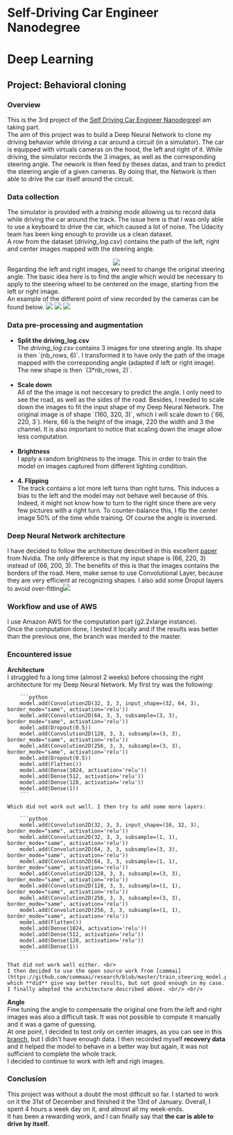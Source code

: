 # Self-Driving Car Engineer Nanodegree
# Deep Learning
## Project: Behavioral cloning

### Overview
This is the 3rd project of the <a href="https://www.udacity.com/course/self-driving-car-engineer-nanodegree--nd013">Self Driving Car Engineer Nanodegree</a>I am taking part. <br>
The aim of this project was to build a Deep Neural Network to clone my driving behavior while driving a car around a circuit (in a simulator). The car is equipped with virtuals cameras on the hood, the left and right of it. While driving, the simulator records the 3 images, as well as the corresponding steering angle. The nework is then feed by theses datas, and train to predict the steering angle of a given cameras. 
By doing that, the Network is then able to drive the car itself around the circuit. 

### Data collection
The simulator is provided with a <i>training mode</i> allowing us to record data while driving the car around the track. The issue here is that I was only able to use a keyboard to drive the car, which caused a lot of noise. The Udacity team has been king enough to provide us a clean dataset. <br/>
A row from the dataset (<i>driving_log.csv</i>) contains the path of the left, right and center images mapped with the steering angle.<br/>
<center><img src="readme_imgs/driving_log.png"></center>
Regarding the left and right images, we need to change the original steering angle. The basic idea here is to find the angle which would be necessary to apply to the steering wheel to be centered on the image, starting from the left or right image. <br>
An example of the different point of view recorded by the cameras can be found below.
<img src="readme_imgs/left_pov.jpg"> <img src="readme_imgs/center_pov.jpg"> <img src="readme_imgs/right_pov.jpg">

### Data pre-processing and augmentation
<ul>
	<li><b>Split the driving_log.csv</b></li> 
	The <i>driving_log.csv</i> contains 3 images for one steering angle. Its shape is then `(nb_rows, 6)`. I transformed it to have only the path of the image mapped with the corresponding angle (adapted if left or right image). The new shape is then `(3*nb_rows, 2)`. <br/> <br/>
	<li><b>Scale down</b></li> 
	All of the the image is not neccesary to predict the angle. I only need to see the road, as well as the sides of the road. Besides, I needed to scale down the images to fit the input shape of my Deep Neural Network. The original image is of shape `(160, 320, 3)`, which I will scale down to (`66, 220, 3`). Here, 66 is the height of the image, 220 the width and 3 the channel. 
	It is also important to notice that scaling down the image allow less computation. <br/> <br/>
	<li><b>Brightness</b></li> 
	I apply a random brightness to the image. This in order to train the model on images captured from different lighting condition.<br/> <br/>
	<li><b>4. Flipping</b></li> 
	The track contains a lot more left turns than right turns. This induces a bias to the left and the model may not behave well because of this. Indeed, it might not know how to turn to the right since there are very few pictures with a right turn. To counter-balance this, I flip the center image 50% of the time while training. Of course the angle is inversed. 
</ul>


### Deep Neural Network architecture
I have decided to follow the architecture described in this excellent [paper](https://arxiv.org/pdf/1604.07316v1.pdf) from Nvidia. The only difference is that my input shape is (66, 220, 3) instead of (66, 200, 3). The benefits of this is that the images contains the borders of the road. 
Here, make sense to use Convolutional Layer, because they are very efficient at recognizing shapes. I also add some Droput layers to avoid over-fitting<img src="readme_imgs/network.png">


### Workflow and use of AWS
I use Amazon AWS for the computation part (g2.2xlarge instance). <br>
Once the computation done, I tested it locally and if the results was better than the previous one, the branch was merded to the master. 

### Encountered issue
<b>Architecture</b> <br>
	I struggled fo a long time (almost 2 weeks) before choosing the right architecture for my Deep Neural Network.
	My first try was the following: 

        ```python
        model.add(Convolution2D(32, 3, 3, input_shape=(32, 64, 3), border_mode="same", activation='relu'))
        model.add(Convolution2D(64, 3, 3, subsample=(3, 3), border_mode="same", activation='relu'))
        model.add(Dropout(0.5))
        model.add(Convolution2D(128, 3, 3, subsample=(3, 3), border_mode="same", activation='relu'))
        model.add(Convolution2D(256, 3, 3, subsample=(3, 3), border_mode="same", activation='relu'))
        model.add(Dropout(0.5))
        model.add(Flatten())
        model.add(Dense(1024, activation='relu'))
        model.add(Dense(512, activation='relu'))
        model.add(Dense(128, activation='relu'))
        model.add(Dense(1))
        ```
	
	Which did not work out well. I then try to add some more layers: 
	
		```python
		model.add(Convolution2D(32, 3, 3, input_shape=(16, 32, 3), border_mode="same", activation='relu'))
		model.add(Convolution2D(32, 3, 3, subsample=(1, 1), border_mode="same", activation='relu'))
		model.add(Convolution2D(64, 3, 3, subsample=(3, 3), border_mode="same", activation='relu'))
		model.add(Convolution2D(64, 3, 3, subsample=(1, 1), border_mode="same", activation='relu'))
		model.add(Convolution2D(128, 3, 3, subsample=(3, 3), border_mode="same", activation='relu'))
		model.add(Convolution2D(128, 3, 3, subsample=(1, 1), border_mode="same", activation='relu'))
		model.add(Convolution2D(256, 3, 3, subsample=(3, 3), border_mode="same", activation='relu'))
		model.add(Convolution2D(256, 3, 3, subsample=(1, 1), border_mode="same", activation='relu'))
		model.add(Flatten())
		model.add(Dense(1024, activation='relu'))
		model.add(Dense(512, activation='relu'))
		model.add(Dense(128, activation='relu'))
		model.add(Dense(1))
		```

	That did not work well either. <br>
	I then decided to use the open source work from [commai](https://github.com/commaai/research/blob/master/train_steering_model.py) which **did** give way better results, but not good enough in my case. I finally adopted the architecture described above. <br/> <br/>
	
<b>Angle</b> <br>
	Fine tuning the angle to compensate the original one from the left and right images was also a difficult task. It was not possible to compute it manually and it was a game of guessing. <br>
	At one point, I decided to test only on center images, as you can see in this [branch](https://github.com/Mornor/CarND-Behavioral-cloning/tree/only_center), but I didn't have enough data. I then recorded myself **recovery data** and it helped the model to behave in a better way but again, it was not sufficient to complete the whole track. <br>
	I decided to continue to work with left and righ images.

### Conclusion
This project was without a doubt the most difficult so far. I started to work on it the 31st of December and finished it the 13rd of January. Overall, I spent 4 hours a week day  on it, and almost all my week-ends. <br>
It has been a rewarding work, and I can finally say that <b>the car is able to drive by itself.<b> 